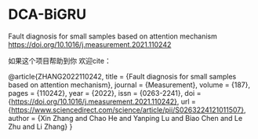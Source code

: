 # DCA-BiGRU
Fault diagnosis for small samples based on attention mechanism
https://doi.org/10.1016/j.measurement.2021.110242

如果这个项目帮助到你 欢迎cite：

@article{ZHANG2022110242,
title = {Fault diagnosis for small samples based on attention mechanism},
journal = {Measurement},
volume = {187},
pages = {110242},
year = {2022},
issn = {0263-2241},
doi = {https://doi.org/10.1016/j.measurement.2021.110242},
url = {https://www.sciencedirect.com/science/article/pii/S0263224121011507},
author = {Xin Zhang and Chao He and Yanping Lu and Biao Chen and Le Zhu and Li Zhang}
}
